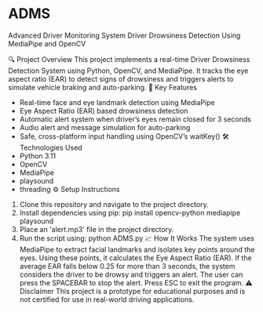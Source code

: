 # ADMS
Advanced Driver Monitoring System 
Driver Drowsiness Detection Using MediaPipe and OpenCV

🔍 Project Overview
This project implements a real-time Driver Drowsiness Detection System using Python, OpenCV, and MediaPipe. It tracks the eye aspect ratio (EAR) to detect signs of drowsiness and triggers alerts to simulate vehicle braking and auto-parking.
🚗 Key Features
- Real-time face and eye landmark detection using MediaPipe
- Eye Aspect Ratio (EAR) based drowsiness detection
- Automatic alert system when driver’s eyes remain closed for 3 seconds
- Audio alert and message simulation for auto-parking
- Safe, cross-platform input handling using OpenCV’s waitKey()
🛠️ Technologies Used
- Python 3.11
- OpenCV
- MediaPipe
- playsound
- threading
⚙️ Setup Instructions
1. Clone this repository and navigate to the project directory.
2. Install dependencies using pip:
  pip install opencv-python mediapipe playsound
3. Place an 'alert.mp3' file in the project directory.
4. Run the script using:
  python ADMS.py
📈 How It Works
The system uses MediaPipe to extract facial landmarks and isolates key points around the eyes. Using these points, it calculates the Eye Aspect Ratio (EAR). If the average EAR falls below 0.25 for more than 3 seconds, the system considers the driver to be drowsy and triggers an alert. The user can press the SPACEBAR to stop the alert. Press ESC to exit the program.
⚠️ Disclaimer
This project is a prototype for educational purposes and is not certified for use in real-world driving applications.
